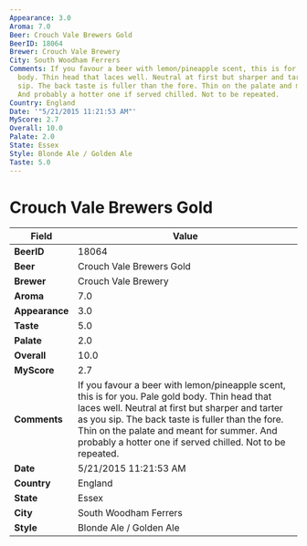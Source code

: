 ```yaml
---
Appearance: 3.0
Aroma: 7.0
Beer: Crouch Vale Brewers Gold
BeerID: 18064
Brewer: Crouch Vale Brewery
City: South Woodham Ferrers
Comments: If you favour a beer with lemon/pineapple scent, this is for you. Pale gold
  body. Thin head that laces well. Neutral at first but sharper and tarter as you
  sip. The back taste is fuller than the fore. Thin on the palate and meant for summer.
  And probably a hotter one if served chilled. Not to be repeated.
Country: England
Date: '"5/21/2015 11:21:53 AM"'
MyScore: 2.7
Overall: 10.0
Palate: 2.0
State: Essex
Style: Blonde Ale / Golden Ale
Taste: 5.0
---
```


# Crouch Vale Brewers Gold

| Field         | Value |
|---------------|-------|
| **BeerID** | 18064 |
| **Beer** | Crouch Vale Brewers Gold |
| **Brewer** | Crouch Vale Brewery |
| **Aroma** | 7.0 |
| **Appearance** | 3.0 |
| **Taste** | 5.0 |
| **Palate** | 2.0 |
| **Overall** | 10.0 |
| **MyScore** | 2.7 |
| **Comments** | If you favour a beer with lemon/pineapple scent, this is for you. Pale gold body. Thin head that laces well. Neutral at first but sharper and tarter as you sip. The back taste is fuller than the fore. Thin on the palate and meant for summer. And probably a hotter one if served chilled. Not to be repeated. |
| **Date** | 5/21/2015 11:21:53 AM |
| **Country** | England |
| **State** | Essex |
| **City** | South Woodham Ferrers |
| **Style** | Blonde Ale / Golden Ale |
